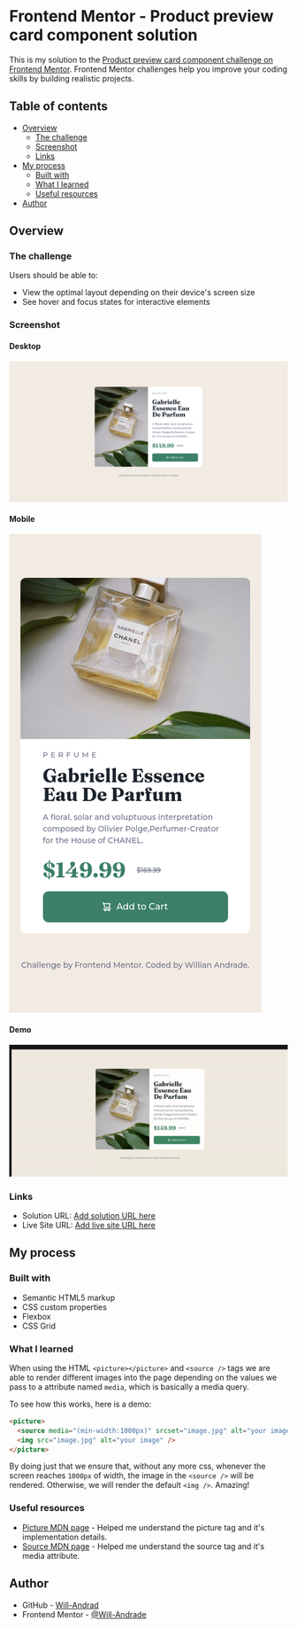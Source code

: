 # Frontend Mentor - Product preview card component solution

This is my solution to the [Product preview card component challenge on Frontend Mentor](https://www.frontendmentor.io/challenges/product-preview-card-component-GO7UmttRfa). Frontend Mentor challenges help you improve your coding skills by building realistic projects. 

## Table of contents

- [Overview](#overview)
  - [The challenge](#the-challenge)
  - [Screenshot](#screenshot)
  - [Links](#links)
- [My process](#my-process)
  - [Built with](#built-with)
  - [What I learned](#what-i-learned)
  - [Useful resources](#useful-resources)
- [Author](#author)

## Overview

### The challenge

Users should be able to:

- View the optimal layout depending on their device's screen size
- See hover and focus states for interactive elements

### Screenshot
#### Desktop
![Desktop](images/desktopScreenshot.png)

#### Mobile
![Mobile](images/mobileScreenshot.png)

#### Demo
![Demo gif](images/demo.gif)

### Links

- Solution URL: [Add solution URL here](https://your-solution-url.com)
- Live Site URL: [Add live site URL here](https://your-live-site-url.com)

## My process

### Built with

- Semantic HTML5 markup
- CSS custom properties
- Flexbox
- CSS Grid

### What I learned

When using the HTML `<picture></picture>` and `<source />` tags we are able to render different images into the page depending on the values we pass to a attribute named `media`, which is basically a media query. 

To see how this works, here is a demo:

```html
<picture>
  <source media="(min-width:1000px)" srcset="image.jpg" alt="your image" />
  <img src="image.jpg" alt="your image" />
</picture>
```

By doing just that we ensure that, without any more css, whenever the screen reaches `1000px` of width, the image in the `<source />` will be rendered. Otherwise, we will render the default `<img />`. Amazing!

### Useful resources

- [Picture MDN page](https://developer.mozilla.org/en-US/docs/Web/HTML/Element/picture) - Helped me understand the picture tag and it's implementation details.
- [Source MDN page](https://developer.mozilla.org/en-US/docs/Web/HTML/Element/source) - Helped me understand the source tag and it's media attribute.

## Author

- GitHub - [Will-Andrad](https://github.com/Will-Andrade)
- Frontend Mentor - [@Will-Andrade](https://www.frontendmentor.io/profile/Will-Andrade)
